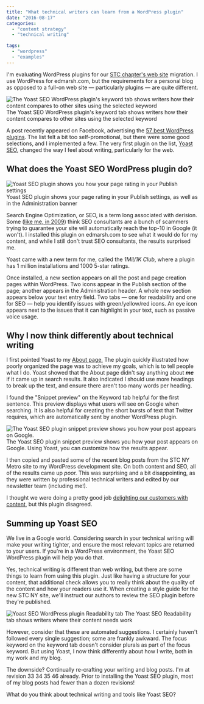 ```yaml
---
title: "What technical writers can learn from a WordPress plugin"
date: "2016-08-17"
categories:
  - "content strategy"
  - "technical writing"

tags:
  - "wordpress"
  - "examples"
---
```


I'm evaluating WordPress plugins for our [STC chapter's web site](http://www.stcnymetro.org/) migration. I use WordPress for edmarsh.com, but the requirements for a personal blog as opposed to a full-on web site &mdash; particularly plugins &mdash; are quite different.

![The Yoast SEO WordPress plugin's keyword tab shows writers how their content compares to other sites using the selected keyword](/assets/images/yoast_seo_keyword_tab-300x186.png) The Yoast SEO WordPress plugin's keyword tab shows writers how their content compares to other sites using the selected keyword

A post recently appeared on Facebook, advertising the [57 best WordPress plugins](https://sumome.com/stories/best-wordpress-plugins). The list felt a bit too self-promotional, but there were some good selections, and I implemented a few. The very first plugin on the list, [Yoast SEO](https://yoast.com/wordpress/plugins/seo/), changed the way I feel about writing, particularly for the web.



## What does the Yoast SEO WordPress plugin do?

![Yoast SEO plugin shows you how your page rating in your Publish settings](/assets/images/yoast_seo_publish_location-214x300.png) Yoast SEO plugin shows your page rating in your Publish settings, as well as in the Administration banner

Search Engine Optimization, or SEO, is a term long associated with derision. Some ([like me, in 2009](http://edmarsh.com/2009/08/19/tips-for-working-with-web-designers/)) think SEO consultants are a bunch of scammers trying to guarantee your site will automatically reach the top-10 in Google (it won't). I installed this plugin on edmarsh.com to see what it would do for my content, and while I still don't trust SEO consultants, the results surprised me.

Yoast came with a new term for me, called the _1Mil/1K Club_, where a plugin has 1 million installations and 1000 5-star ratings.

Once installed, a new section appears on all the post and page creation pages within WordPress. Two icons appear in the Publish section of the page; another appears in the Administration header. A whole new section appears below your text entry field. Two tabs &mdash; one for readability and one for SEO &mdash; help you identify issues with green/yellow/red icons. An eye icon appears next to the issues that it can highlight in your text, such as passive voice usage.

## Why I now think differently about technical writing

I first pointed Yoast to my [About page.](http://edmarsh.com/about/)  The plugin quickly illustrated how poorly organized the page was to achieve my goals, which is to tell people what I do. Yoast showed that the About page didn't say anything about _**me**_ if it came up in search results. It also indicated I should use more headings to break up the text, and ensure there aren't too many words per heading.

I found the "Snippet preview" on the Keyword tab helpful for the first sentence. This preview displays what users will see on Google when searching. It is also helpful for creating the short bursts of text that Twitter requires, which are automatically sent by another WordPress plugin.

![The Yoast SEO plugin snippet preview shows you how your post appears on Google.](/assets/images/yoast_seo_snippet_preview2-300x246.png) The Yoast SEO plugin snippet preview shows you how your post appears on Google. Using Yoast, you can customize how the results appear.

I then copied and pasted some of the recent blog posts from the STC NY Metro site to my WordPress development site. On both content and SEO, all of the results came up _poor._ This was surprising and a bit disappointing, as they were written by professional technical writers and edited by our newsletter team (including me!).

I thought we were doing a pretty good job [delighting our customers with content](http://www.scriptorium.com/2016/06/is-your-content-overhead-or-a-customer-delight/), but this plugin disagreed.

## Summing up Yoast SEO

We live in a Google world. Considering search in your technical writing will make your writing tighter, and ensure the most relevant topics are returned to your users. If you're in a WordPress environment, the Yoast SEO WordPress plugin will help you do that.

Yes, technical writing is different than web writing, but there are some things to learn from using this plugin. Just like having a structure for your content, that additional check allows you to really think about the quality of the content and how your readers use it. When creating a style guide for the new STC NY site, we'll instruct our authors to review the SEO plugin before they're published.

![Yoast SEO WordPress plugin Readability tab](/assets/images/yoast_seo_readability-300x68.png) The Yoast SEO Readability tab shows writers where their content needs work

However, consider that these are automated suggestions. I certainly haven't followed every single suggestion; some are frankly awkward. The focus keyword on the keyword tab doesn't consider plurals as part of the focus keyword. But using Yoast, I now think differently about how I write, both in my work and my blog.

The downside? Continually re-crafting your writing and blog posts. I'm at revision 33 34 35 46 already. Prior to installing the Yoast SEO plugin, most of my blog posts had fewer than a dozen revisions!

What do you think about technical writing and tools like Yoast SEO?
